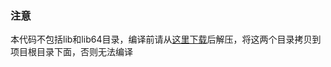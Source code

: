 ### 注意
本代码不包括lib和lib64目录，编译前请从[这里下载](https://flowus.cn/share/4c02ad9e-de1d-4ae6-8942-b80728f71c6a)后解压，将这两个目录拷贝到项目根目录下面，否则无法编译